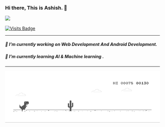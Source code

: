 
<!--
<img alt="Profile_Picture" src="https://instagram.fpat2-1.fna.fbcdn.net/v/t51.2885-19/s320x320/95367948_231049821647249_1392290503143194624_n.jpg?_nc_ht=instagram.fpat2-1.fna.fbcdn.net&amp;_nc_ohc=Qf6CQtTr79oAX8d4hOm&amp;oh=66b4cfacd5eb54c1e0407f3cfe39fce9&amp;oe=5F3BBB68" style="vertical-align: middle;width: 50px;height: 50px;border-radius: 50%;"> -->

### Hi there, This is Ashish. 👋
<a href="http://devapp.cf"><img src="https://img.shields.io/badge/Name-Ashish-brightgreen?style=for-the-badge&logo=appveyor"></a>

[![Visits Badge](https://badges.pufler.dev/visits/ashish-devv/ashish-devv)](https://github.com/ashish-devv)

<hr>

##### 🔭 I’m currently working on Web Development And Android Development.
##### 🌱 I’m currently learning AI & Machine learning .

<hr>


![Dino](https://raw.githubusercontent.com/praveenscience/praveenscience/master/dino.gif)



